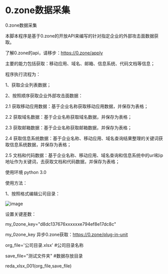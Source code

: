 # 0.zone数据采集
0.zone数据采集

本脚本程序是基于0.zone的开放API来编写的针对指定企业的外部攻击面数据获取。

了解0.zone的api，请移步：https://0.zone/apply

主要的能力包括获取：移动应用、域名、邮箱、信息系统、代码文档等信息；

程序执行流程为：

1、获取企业列表数据；

2、按照顺序获取企业外部攻击面数据：

 2.1 获取移动应用数据：基于企业名称获取移动应用数据，并保存为表格；
 
 2.2 获取域名数据：基于企业名称获取域名数据，并保存为表格；
 
 2.3 获取邮箱数据：基于企业名称获取邮箱数据，并保存为表格；
 
 2.4 获取信息系统数据：基于企业名称、移动应用、域名查询结果整理的关键词获取信息系统数据，并保存为表格；
 
 2.5 文档和代码数据：基于企业名称、移动应用、域名查询和信息系统中的url和ip地址作为关键词，去获取文档和代码数据，并保存为表格；
 


使用环境 python 3.0

使用方法：

1、按照格式编辑公司目录：

![image](https://github.com/user-attachments/assets/cc1a90f1-c167-4db3-b210-bb655f5db803)

设置关键差数：

my_0zone_key="d8dc137676xxxxxxe794ef8e17dc8c"

my_0zone_key 异步0.zone获取：https://0.zone/plug-in-unit


org_file='公司目录.xlsx' #公司目录名称

save_file="测试文件夹"  #数据存放目录

reda_xlsx_001(org_file,save_file)
